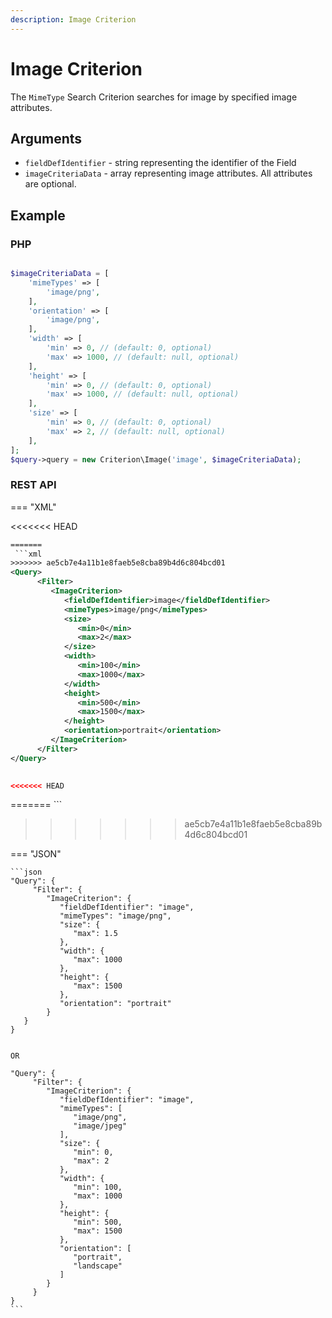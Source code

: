 ```yaml
---
description: Image Criterion
---
```


# Image Criterion

The `MimeType` Search Criterion searches for image by specified image attributes.

## Arguments

- `fieldDefIdentifier` - string representing the identifier of the Field
- `imageCriteriaData` - array representing image attributes. All attributes are optional.

## Example

### PHP

``` php

$imageCriteriaData = [
    'mimeTypes' => [
        'image/png',
    ],
    'orientation' => [
        'image/png',
    ],
    'width' => [
        'min' => 0, // (default: 0, optional)
        'max' => 1000, // (default: null, optional)
    ],
    'height' => [
        'min' => 0, // (default: 0, optional)
        'max' => 1000, // (default: null, optional)
    ],
    'size' => [
        'min' => 0, // (default: 0, optional)
        'max' => 2, // (default: null, optional)
    ],
];
$query->query = new Criterion\Image('image', $imageCriteriaData);
```

### REST API

=== "XML"

<<<<<<< HEAD
   ```xml
=======
    ```xml
>>>>>>> ae5cb7e4a11b1e8faeb5e8cba89b4d6c804bcd01
   <Query>
         <Filter>
            <ImageCriterion>
               <fieldDefIdentifier>image</fieldDefIdentifier>
               <mimeTypes>image/png</mimeTypes>
               <size>
                  <min>0</min>
                  <max>2</max>
               </size>
               <width>
                  <min>100</min>
                  <max>1000</max>
               </width>
               <height>
                  <min>500</min>
                  <max>1500</max>
               </height>
               <orientation>portrait</orientation>
            </ImageCriterion>
         </Filter>
   </Query>
    

<<<<<<< HEAD
   ```
=======
    ```
>>>>>>> ae5cb7e4a11b1e8faeb5e8cba89b4d6c804bcd01

=== "JSON"

    ```json
    "Query": {
         "Filter": {
            "ImageCriterion": {
               "fieldDefIdentifier": "image",
               "mimeTypes": "image/png",
               "size": {
                  "max": 1.5
               },
               "width": {
                  "max": 1000
               },
               "height": {
                  "max": 1500
               },
               "orientation": "portrait"
            }
       }
    }
    

    OR
    
    "Query": {
         "Filter": {
            "ImageCriterion": {
               "fieldDefIdentifier": "image",
               "mimeTypes": [
                  "image/png",
                  "image/jpeg"
               ],
               "size": {
                  "min": 0,
                  "max": 2
               },
               "width": {
                  "min": 100,
                  "max": 1000
               },
               "height": {
                  "min": 500,
                  "max": 1500
               },
               "orientation": [
                  "portrait",
                  "landscape"
               ]
            }
         }
    } 
    ```
